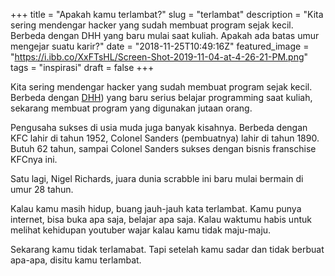 +++
title = "Apakah kamu terlambat?"
slug = "terlambat"
description = "Kita sering mendengar hacker yang sudah membuat program sejak kecil. Berbeda dengan DHH yang baru mulai saat kuliah. Apakah ada batas umur mengejar suatu karir?"
date = "2018-11-25T10:49:16Z"
featured_image = "https://i.ibb.co/XxFTsHL/Screen-Shot-2019-11-04-at-4-26-21-PM.png"
tags = "inspirasi"
draft = false
+++ 

Kita sering mendengar hacker yang sudah membuat program sejak kecil. Berbeda dengan [DHH](http://david.heinemeierhansson.com/)) yang baru serius belajar programming saat kuliah, sekarang membuat program yang digunakan jutaan orang.

Pengusaha sukses di usia muda juga banyak kisahnya. Berbeda dengan KFC lahir di tahun 1952, Colonel Sanders (pembuatnya) lahir di tahun 1890. Butuh 62 tahun, sampai Colonel Sanders sukses dengan bisnis franschise KFCnya ini.

Satu lagi, Nigel Richards, juara dunia scrabble ini baru mulai bermain di umur 28 tahun.

Kalau kamu masih hidup, buang jauh-jauh kata terlambat. Kamu punya internet, bisa buka apa saja, belajar apa saja. Kalau waktumu habis untuk melihat kehidupan youtuber wajar kalau kamu tidak maju-maju.

Sekarang kamu tidak terlamabat.
Tapi setelah kamu sadar dan tidak berbuat apa-apa, disitu kamu terlambat.